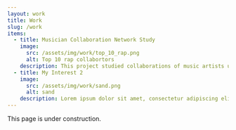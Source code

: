 ```yaml
---
layout: work
title: Work
slug: /work
items:
  - title: Musician Collaboration Network Study
    image:
      src: /assets/img/work/top_10_rap.png
      alt: Top 10 rap collabortors
    description: This project studied collaborations of music artists using Spotify's public API. Using statistical network analysis, comaprisons are made between electronic dance music and rap artists. This study statistically tested the presence of hypothesized power law behaviour of degree distributions and investigated influence using Dijkstra's algorithm-based centrality measures. The code and paper can be found <a href="https://github.com/teryakizhang/SpotiNet"> here </a>.
  - title: My Interest 2
    image:
      src: /assets/img/work/sand.png
      alt: sand
    description: Lorem ipsum dolor sit amet, consectetur adipiscing elit, sed do eiusmod tempor incididunt ut labore et dolore magna aliqua. Ut enim ad minim veniam, quis nostrud exercitation ullamco laboris nisi ut aliquip ex ea commodo consequat. Duis aute irure dolor in reprehenderit in voluptate velit esse cillum dolore eu fugiat nulla pariatur.
---
```


This page is under construction. 
<br />
<br />
